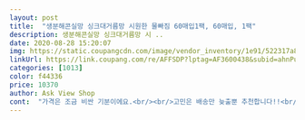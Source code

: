 ```yaml
---
layout: post 
title:  "생분해콘실망 싱크대거름망 시원한 물빠짐 60매입1팩, 60매입, 1팩" 
description: 생분해콘실망 싱크대거름망 시 ..
date: 2020-08-28 15:20:07 
img: https://static.coupangcdn.com/image/vendor_inventory/1e91/522317a87bc87d87d2590f0da59d2d88302c5fd2343a88fa081e310b0b08.png 
linkUrl: https://link.coupang.com/re/AFFSDP?lptag=AF3600438&subid=ahnPublicAsk&pageKey=1698786683&itemId=2891379150&vendorItemId=70880397033&traceid=V0-113-312555099315648f 
categories: [1013] 
color: f44336 
price: 10370 
author: Ask View Shop 
cont:  "가격은 조금 비싼 기분이에요.<br/><br/>고민은 배송만 늦출뿐 추천합니다!!<br/>기존에 쓰던거 다 써서 구매하고 바로 사용했는데 한마디로 너무 잘 구매했습니다.<br/><br/>너무 편리하고 좋아요!<br/>망도  촘촘해서 작은 고추가루까지 잘 걸러주고 자연분해라 버리기도 편리합니다.<br/><br/>매번 거름망에 있는걸 탈탈 털거나 손으로 훑어내야해서 불편했는데 그러지 않아도 된다는 점에서는 매우 만족합니다.<br/><br/>매번 구매해서 사용할게요.<br/> 잘 사용하겠습니다!!<br/>배송도 빠르고 사장님도 친절하시고 최고입니다.<br/><br/>생분해 된다고해서 마음 놓고 음식물쓰레기랑 같이 버릴 수 있어서<br/>실이 이렇게 얇지만 촘촘하고 짱짱해서 잘 걸러주니 좋습니다.<br/><br/>저는 판매자분 링이랑 같이 주문했구용,<br/>패키지가 뽑아쓰기 편리하게 되어있네요<br/>패키지도  빼기 편리하게 되어있고 단점보다 장점이 많은 상품이에요!!<br/>" 
---
```

